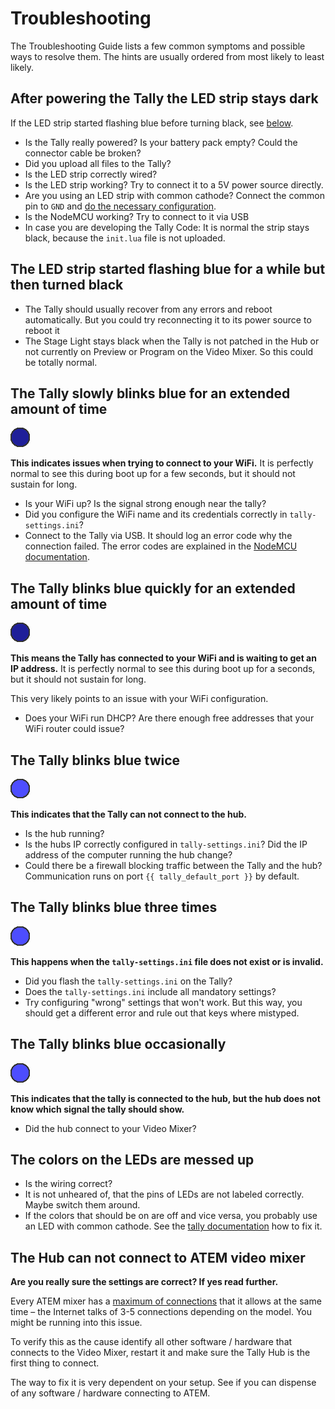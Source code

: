 # Troubleshooting

The Troubleshooting Guide lists a few common symptoms and possible ways to resolve them.
The hints are usually ordered from most likely to least likely.

## After powering the Tally the LED strip stays dark

If the LED strip started flashing blue before turning black, see [below](#the-led-strip-started-flashing-blue-for-a-while-but-then-turned-black).

* Is the Tally really powered? Is your battery pack empty? Could the connector cable be broken?
* Did you upload all files to the Tally?
* Is the LED strip correctly wired?
* Is the LED strip working? Try to connect it to a 5V power source directly.
* Are you using an LED strip with common cathode? Connect the common pin to `GND` and
  [do the necessary configuration](tally.md#using-leds-with-common-cathode).
* Is the NodeMCU working? Try to connect to it via USB
* In case you are developing the Tally Code: It is normal the strip stays black, because the
  `init.lua` file is not uploaded.

## The LED strip started flashing blue for a while but then turned black

* The Tally should usually recover from any errors and reboot automatically. But you could
  try reconnecting it to its power source to reboot it
* The Stage Light stays black when the Tally is not patched in the Hub or not currently on
Preview or Program on the Video Mixer. So this could be totally normal.

## The Tally slowly blinks blue for an extended amount of time

![](images/blink-wait-for-wifi.gif) 

**This indicates issues when trying to connect to your WiFi.** It is perfectly normal to see
this during boot up for a few seconds, but it should not sustain for long.

* Is your WiFi up? Is the signal strong enough near the tally?
* Did you configure the WiFi name and its credentials correctly in `tally-settings.ini`?
* Connect to the Tally via USB. It should log an error code why the connection failed.
  The error codes are explained in the [NodeMCU documentation](https://nodemcu.readthedocs.io/en/master/modules/wifi/#wifieventmonreason).

## The Tally blinks blue quickly for an extended amount of time

![](images/blink-wait-for-ip.gif) 

**This means the Tally has connected to your WiFi and is waiting to get an IP address.**
It is perfectly normal to see this during boot up for a seconds, but it should not
sustain for long.

This very likely points to an issue with your WiFi configuration.

* Does your WiFi run DHCP? Are there enough free addresses that your WiFi router could issue?

## The Tally blinks blue twice

![](images/blink-wait-for-server.gif)

**This indicates that the Tally can not connect to the hub.**

* Is the hub running? 
* Is the hubs IP correctly configured in `tally-settings.ini`? Did the IP address of the computer
  running the hub change?
* Could there be a firewall blocking traffic between the Tally and the hub? Communication runs on port `{{ tally_default_port }}` by default.

## The Tally blinks blue three times

![](images/blink-invalid-settings-file.gif)

**This happens when the `tally-settings.ini` file does not exist or is invalid.**

* Did you flash the `tally-settings.ini` on the Tally?
* Does the `tally-settings.ini` include all mandatory settings?
* Try configuring "wrong" settings that won't work. But this way, you should get a different error and rule out
  that keys where mistyped.

## The Tally blinks blue occasionally

![quick blue blinking](images/blink-unknown.gif)

**This indicates that the tally is connected to the hub, but the hub does not know
which signal the tally should show.**

* Did the hub connect to your Video Mixer?

## The colors on the LEDs are messed up

* Is the wiring correct?
* It is not unheared of, that the pins of LEDs are not labeled correctly. Maybe switch them around.
* If the colors that should be on are off and vice versa, you probably use an LED with common
  cathode. See the [tally documentation](tally.md#using-leds-with-common-cathode) how to fix it.

## The Hub can not connect to ATEM video mixer

**Are you really sure the settings are correct? If yes read further.**

Every ATEM mixer has a [maximum of connections](https://forum.blackmagicdesign.com/viewtopic.php?f=4&t=101841)
that it allows at the same time – the Internet talks of 3-5 connections depending on the model.
You might be running into this issue.

To verify this as the cause identify all other software / hardware that connects to the Video Mixer,
restart it and make sure the Tally Hub is the first thing to connect.

The way to fix it is very dependent on your setup. See if you can dispense of any
software / hardware connecting to ATEM.
